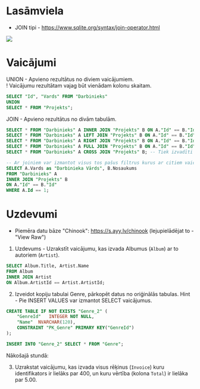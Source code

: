 # Lasāmviela

* JOIN tipi - https://www.sqlite.org/syntax/join-operator.html

![](https://miro.medium.com/v2/resize:fit:720/0*Nrjozs1i0XIiACKd.png)

# Vaicājumi
UNION - Apvieno rezultātus no diviem vaicājumiem.  
! Vaicājumu rezultātam vajag būt vienādam kolonu skaitam.
```sql
SELECT "Id", "Vards" FROM "Darbinieks"
UNION
SELECT * FROM "Projekts";
```

JOIN - Apvieno rezultātus no divām tabulām.
```sql
SELECT * FROM "Darbinieks" A INNER JOIN "Projekts" B ON A."Id" == B."Id"; -- Izvada rindas, kur tabulā A un B ir vienādi Id.
SELECT * FROM "Darbinieks" A LEFT JOIN "Projekts" B ON A."Id" == B."Id"; -- Izvada visas rindas no tabulas A, un, ja ir atbilstošas vērtības tabulā B, tās arī tiek izvadītas. Ja nav - tabulas B kolonu vērtības ir NULL.
SELECT * FROM "Darbinieks" A RIGHT JOIN "Projekts" B ON A."Id" == B."Id"; -- Izvada visas rindas no tabulas B, un, ja ir atbilstošas vērtības tabulā A, tās arī tiek izvadītas. Ja nav - tabulas A kolonu vērtības ir NULL.
SELECT * FROM "Darbinieks" A FULL JOIN "Projekts" B ON A."Id" == B."Id"; -- Izvada visas rindas no tabulas A, un B. Ja ir vienādi identifikatori, vērtības abām tabulām tiek izvadītas vienā rindā, ja nav - tiek izvadīts ieraksts no tabulas, un otras tabulas kolonās ir NULL.
SELECT * FROM "Darbinieks" A CROSS JOIN "Projekts" B; -- Tiek izvadīti visi ieraksti no tabulas A vairākas reizes - katram tabulas A ierakstam blakus tiek pievienots ieraksts no tabulas B, piem ja tabulā A ir 1 ieraksts un tabulā B ir 3 ieraksti, tad rezultātā būs 3 rindas - 1A-1B, 1A-2B, 1A-3B.

-- Ar joiniem var izmantot visus tos pašus filtrus kurus ar citiem vaicājumiem, piem.
SELECT A.Vards as "Darbinieka Vārds", B.Nosaukums
FROM "Darbinieks" A
INNER JOIN "Projekts" B
ON A."Id" == B."Id"
WHERE A.Id == 1;
```

# Uzdevumi

* Piemēra datu bāze "Chinook": https://s.ayy.lv/chinook (lejupielādējat to - "View Raw")

1. Uzdevums - Uzrakstīt vaicājumu, kas izvada Albumus (`Album`) ar to autoriem (`Artist`).
```sql
SELECT Album.Title, Artist.Name
FROM Album
INNER JOIN Artist
ON Album.ArtistId == Artist.ArtistId;
```

2. Izveidot kopiju tabulai Genre, pārkopēt datus no oriģinālās tabulas. Hint - Pie INSERT VALUES var izmantot SELECT vaicājumus.

```sql
CREATE TABLE IF NOT EXISTS "Genre_2" (
	"GenreId"	INTEGER NOT NULL,
	"Name"	NVARCHAR(120),
	CONSTRAINT "PK_Genre" PRIMARY KEY("GenreId")
);

INSERT INTO "Genre_2" SELECT * FROM "Genre";
```

Nākošajā stundā:

3. Uzrakstat vaicājumu, kas izvada visus rēķinus (`Invoice`) kuru identifikators ir lielāks par 400, un kuru vērtība (kolona `Total`) ir lielāka par 5.00.